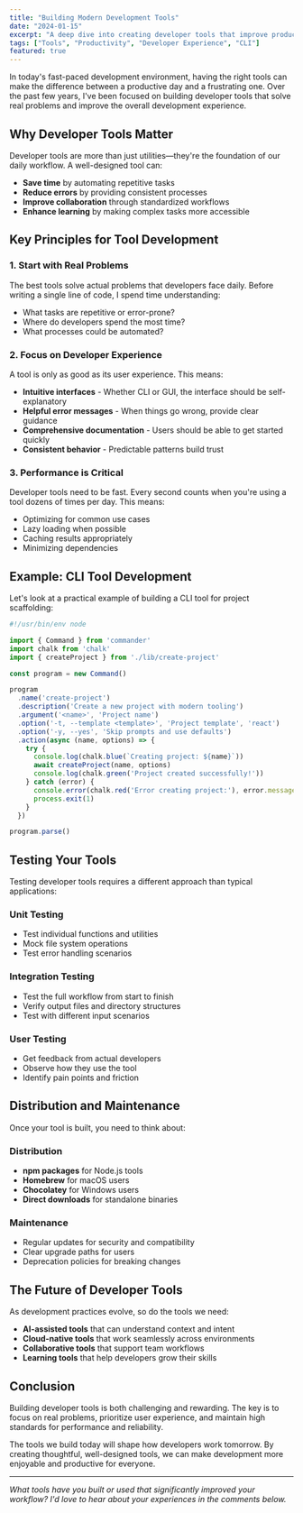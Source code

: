 ```yaml
---
title: "Building Modern Development Tools"
date: "2024-01-15"
excerpt: "A deep dive into creating developer tools that improve productivity and developer experience."
tags: ["Tools", "Productivity", "Developer Experience", "CLI"]
featured: true
---
```


In today's fast-paced development environment, having the right tools can make the difference between a productive day and a frustrating one. Over the past few years, I've been focused on building developer tools that solve real problems and improve the overall development experience.

## Why Developer Tools Matter

Developer tools are more than just utilities—they're the foundation of our daily workflow. A well-designed tool can:

- **Save time** by automating repetitive tasks
- **Reduce errors** by providing consistent processes
- **Improve collaboration** through standardized workflows
- **Enhance learning** by making complex tasks more accessible

## Key Principles for Tool Development

### 1. Start with Real Problems

The best tools solve actual problems that developers face daily. Before writing a single line of code, I spend time understanding:

- What tasks are repetitive or error-prone?
- Where do developers spend the most time?
- What processes could be automated?

### 2. Focus on Developer Experience

A tool is only as good as its user experience. This means:

- **Intuitive interfaces** - Whether CLI or GUI, the interface should be self-explanatory
- **Helpful error messages** - When things go wrong, provide clear guidance
- **Comprehensive documentation** - Users should be able to get started quickly
- **Consistent behavior** - Predictable patterns build trust

### 3. Performance is Critical

Developer tools need to be fast. Every second counts when you're using a tool dozens of times per day. This means:

- Optimizing for common use cases
- Lazy loading when possible
- Caching results appropriately
- Minimizing dependencies

## Example: CLI Tool Development

Let's look at a practical example of building a CLI tool for project scaffolding:

```typescript
#!/usr/bin/env node

import { Command } from 'commander'
import chalk from 'chalk'
import { createProject } from './lib/create-project'

const program = new Command()

program
  .name('create-project')
  .description('Create a new project with modern tooling')
  .argument('<name>', 'Project name')
  .option('-t, --template <template>', 'Project template', 'react')
  .option('-y, --yes', 'Skip prompts and use defaults')
  .action(async (name, options) => {
    try {
      console.log(chalk.blue(`Creating project: ${name}`))
      await createProject(name, options)
      console.log(chalk.green('Project created successfully!'))
    } catch (error) {
      console.error(chalk.red('Error creating project:'), error.message)
      process.exit(1)
    }
  })

program.parse()
```

## Testing Your Tools

Testing developer tools requires a different approach than typical applications:

### Unit Testing
- Test individual functions and utilities
- Mock file system operations
- Test error handling scenarios

### Integration Testing
- Test the full workflow from start to finish
- Verify output files and directory structures
- Test with different input scenarios

### User Testing
- Get feedback from actual developers
- Observe how they use the tool
- Identify pain points and friction

## Distribution and Maintenance

Once your tool is built, you need to think about:

### Distribution
- **npm packages** for Node.js tools
- **Homebrew** for macOS users
- **Chocolatey** for Windows users
- **Direct downloads** for standalone binaries

### Maintenance
- Regular updates for security and compatibility
- Clear upgrade paths for users
- Deprecation policies for breaking changes

## The Future of Developer Tools

As development practices evolve, so do the tools we need:

- **AI-assisted tools** that can understand context and intent
- **Cloud-native tools** that work seamlessly across environments
- **Collaborative tools** that support team workflows
- **Learning tools** that help developers grow their skills

## Conclusion

Building developer tools is both challenging and rewarding. The key is to focus on real problems, prioritize user experience, and maintain high standards for performance and reliability.

The tools we build today will shape how developers work tomorrow. By creating thoughtful, well-designed tools, we can make development more enjoyable and productive for everyone.

---

*What tools have you built or used that significantly improved your workflow? I'd love to hear about your experiences in the comments below.* 